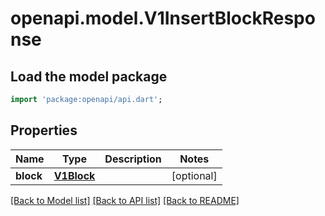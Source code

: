 # openapi.model.V1InsertBlockResponse

## Load the model package
```dart
import 'package:openapi/api.dart';
```

## Properties
Name | Type | Description | Notes
------------ | ------------- | ------------- | -------------
**block** | [**V1Block**](V1Block.md) |  | [optional] 

[[Back to Model list]](../README.md#documentation-for-models) [[Back to API list]](../README.md#documentation-for-api-endpoints) [[Back to README]](../README.md)


